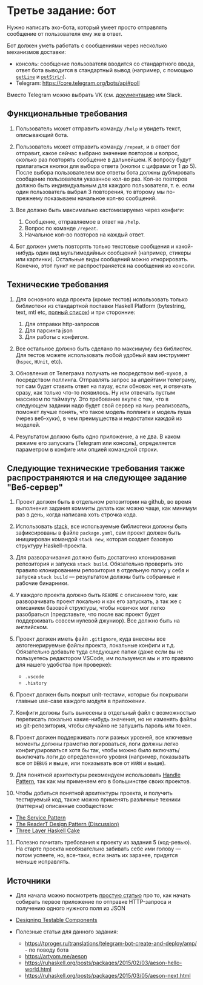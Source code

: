 # Третье задание: бот


Нужно написать эхо-бота, который умеет просто отправлять сообщение от
пользователя ему же в ответ.

Бот должен уметь работать с сообщениями через несколько механизмов доставки:

- консоль: сообщение пользователя вводится со стандартного ввода, ответ бота
  выводится в стандартный вывод (например, с помощью
  [`getLine`](https://hackage.haskell.org/package/base-4.16.0.0/docs/Prelude.html#v:getLine)
  и
  [`putStrLn`](https://hackage.haskell.org/package/base-4.16.0.0/docs/Prelude.html#v:putStrLn)).
- Telegram: https://core.telegram.org/bots/api#poll

Вместо Telegram можно выбрать VK (см. [документацию](https://vk.com/dev/bots_longpoll) или Slack.


## Функциональные требования


1. Пользователь может отправить команду `/help` и увидеть текст, описывающий бота.

2. Пользователь может отправить команду `/repeat`, и в ответ бот отправит, какое
   сейчас выбрано значение повторов и вопрос, сколько раз повторять сообщение в
   дальнейшем. К вопросу будут прилагаться кнопки для выбора ответа (кнопки с
   цифрами от 1 до 5). После выбора пользователем все ответы бота должны
   дублировать сообщение пользователя указанное кол-во раз. Кол-во повторов
   должно быть индивидуальным для каждого пользователя, т. е. если один
   пользователь выбрал 3 повторения, то второму мы по-прежнему показываем
   начальное кол-во сообщений.

3. Все должно быть максимально кастомизируемо через конфиги:

   1. Сообщение, отправляемое в ответ на `/help`.
   2. Вопрос по команде `/repeat`.
   3. Начальное кол-во повторов на каждый ответ.

4. Бот должен уметь повторять только текстовые сообщения и какой-нибудь один вид
   мультимедийных сообщений (например, стикеры или картинки). Остальные виды
   сообщений можно игнорировать. Конечно, этот пункт не распространяется на
   сообщения из консоли.


## Технические требования


1. Для основного кода проекта (кроме тестов) использовать только библиотеки из
   стандартной поставки Haskell Platform (bytestring, text, mtl etc, [полный
   список](https://www.haskell.org/platform/contents.html)) и три сторонние:

   1. Для отправки http-запросов
   2. Для парсинга json
   3. Для работы с конфигом.

2. Все остальное должно быть сделано по максимуму без библиотек. Для тестов
   можете использовать любой удобный вам инструмент (`hspec`, `HUnit`, etc).

3. Обновления от Телеграма получать не посредством веб-хуков, а посредством
   поллинга. Отправлять запрос за апдейтами телеграму, тот сам будет ставить
   ответ на паузу, если обновок нет, и отвечать сразу, как только что-то
   появилось. Ну или отвечать пустым массивом по таймауту. Это требование вкупе
   с тем, что в следующем задании надо будет свой сервер на `Warp` реализовать,
   поможет лучше понять, что такое модель поллинга и модель пуша (через
   веб-хуки), в чем преимущества и недостатки каждой из моделей.

4. Результатом должно быть одно приложение, а не два. В каком режиме его
   запускать (Telegram или консоль), определяется параметром в конфиге или
   опцией командной строки.


## Следующие технические требования также распространяются и на следующее задание "Веб-сервер"


1. Проект должен быть в отдельном репозитории на github, во время выполнения
   задания коммиты делать как можно чаще, как минимум раз в день, когда написана
   хоть строчка кода.

2. Использовать [stack](https://www.haskellstack.org/), все используемые
   библиотеки должны быть зафиксированы в файле `package.yaml`, сам проект
   должен быть инициирован командой `stack new`, которая создает базовую
   структуру Haskell-проекта.

3. Для разворачивания должно быть достаточно клонирования репозитория и запуска
   `stack build`. Обязательно проверить это правило клонированием репозитория в
   отдельную папку у себя и запуска `stack build` — результатом должны быть
   собранные и рабочие бинарники.

4. У каждого проекта должно быть `README` с описанием того, как разворачивать
   проект локально и как его запускать, а так же с описанием базовой структуры,
   чтобы новичок мог легко разобраться (представьте, что после вас проект будет
   поддерживать совсем нулевой джуниор). Все должно быть на английском.

5. Проект должен иметь файл `.gitignore`, куда внесены все автогенерируемые файлы
   проекта, локальные конфиги и т.д. Обязательно добавьте туда следующие папки
   (даже если вы не пользуетесь редактором VSCode, им пользуемся мы и это
   правило для нашего удобства при проверке):

   - `.vscode`
   - `.history`

6. Проект должен быть покрыт unit-тестами, которые бы покрывали главные use-case
   каждого модуля в приложении.

7. Конфиги должны быть вынесены в отдельный файл с возможностью переписать
   локально какие-нибудь значения, но не изменять файлы из git-репозитория,
   чтобы случайно не запушить пароль или токен.

8. Проект должен поддерживать логи разных уровней, все ключевые моменты должны
   грамотно логироваться, логи должны легко конфигурироваться хотя бы так, чтобы
   можно было включать/выключать логи до определенного уровня (например,
   показывать все от `DEBUG` и выше, или показывать все от `WARN` и выше).

9. Для понятной архитектуры рекомендуем использовать [Handle
   Pattern](https://jaspervdj.be/posts/2018-03-08-handle-pattern.html), так как
   мы применяем его в большинстве своих проектов.

10. Чтобы добиться понятной архитектуры проекта, и получить тестируемый код,
    также можно применять различные техники (паттерны) описанные сообществом:

  - [The Service Pattern](https://www.schoolofhaskell.com/user/meiersi/the-service-pattern)
  - [The ReaderT Design Pattern (Discussion)](https://www.fpcomplete.com/blog/2017/06/readert-design-pattern)
  - [Three Layer Haskell Cake](https://www.parsonsmatt.org/2018/03/22/three_layer_haskell_cake.html)

11. Полезно почитать требования к проекту из задания 5 (код-ревью). На старте
    проекта необязательно забивать себе ими голову — потом успеете, но,
    все-таки, если знать их заранее, придется меньше исправлять.


## Источники


* Для начала можно посмотреть [простую
  статью](https://www.bekk.christmas/post/2019/23/making-a-small-haskell-application)
  про то, как начать собирать первое приложение по отправке HTTP-запроса и
  получению одного нужного поля из JSON

* [Designing Testable Components](http://felixmulder.com/writing/2019/10/05/Designing-testable-components.html)

* Полезные статьи для данного задания:

  * https://tproger.ru/translations/telegram-bot-create-and-deploy/amp/ - по поводу бота
  * https://artyom.me/aeson
  * https://ruhaskell.org/posts/packages/2015/02/03/aeson-hello-world.html
  * https://ruhaskell.org/posts/packages/2015/03/05/aeson-next.html
